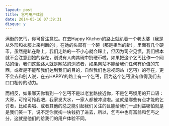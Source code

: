 ```yaml
---
layout: post
title: 乞丐用户体验
date: 2014-05-16 07:39:31
disqus: y
---
```

满街的乞丐，你可曾注意过。在去Happy Kitchen的路上就趴着一个老太婆（我是从外形和衣服上来判断的），在她的头部有一个碗（那是相当的新），里面有几个硬币，虽然是趴在路上，我们走路的一不小心就会踩上，但因为司空见惯，我们根本就不会注意到她的存在，别说有人向其碗中扔硬币啦。如果把这个乞丐比作一个网站的话，我们这些路人就是网站的浏览者，如果网站不能给我们任何有价值的东西，或者是不能帮我们达到我们的目的，自然我们也忽视网站（乞丐）的存在，更不会去和别人说，在去HAPPY的路上有一个乞丐，因为这个乞丐没有值得我们去口口相传的动力。 

而相反，如果哪天你看到一个乞丐不是以老套路接近你，不是乞丐惯用的开口语：大哥，可怜可怜我吧，我家发大水，一家人都被冲没啦。这就是哪些有点才能的乞讨者，比如卖唱、或者其他的总之能引起我们关注的且能给我们一点利益哪怕就是是我们笑一下，说不定你就掏一块钱扔了进去，所以，乞丐中也有富翁和乞丐之分，这就是他们的给我们的用户体验不同。 

